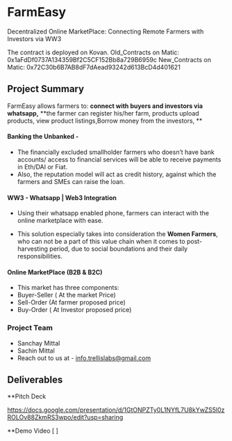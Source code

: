 # FarmEasy
Decentralized Online MarketPlace: Connecting Remote Farmers with Investors via WW3 

The contract is deployed on Kovan.
Old_Contracts on Matic: 0x1aFdDf0737A134359Bf2C5CF152Bb8a729B6959c
New_Contracts on Matic: 0x72C30b6B7AB8dF7dAead93242d613BcD4d401621

## Project Summary

FarmEasy allows farmers to: 
**connect with buyers and investors via whatsapp,**
**the farmer can register his/her farm, products upload products, view product listings,Borrow money from the investors, **

#### Banking the Unbanked - 

* The financially excluded smallholder farmers who doesn’t have bank accounts/ access to financial services will be able to receive payments in Eth/DAI or Fiat. 
* Also, the reputation model will act as credit history, against which the farmers and SMEs can raise the loan. 

####  WW3 - Whatsapp | Web3 Integration 

* Using their whatsapp enabled phone, farmers can interact with the online marketplace with ease.

* This solution especially takes into consideration the **Women Farmers**, who can not be a part of this value chain when it comes to post-harvesting period, due to social boundations and their daily responsibilities.

#### Online MarketPlace (B2B & B2C) 

* This market has three components: 
* Buyer-Seller ( At the market Price)
* Sell-Order (At farmer proposed price)
* Buy-Order ( At Investor proposed price)

### Project Team 

* Sanchay Mittal 
* Sachin Mittal 
* Reach out to us at - info.trellislabs@gmail.com

## Deliverables

**Pitch Deck

https://docs.google.com/presentation/d/1GtONPZTy0L1NYfL7U8kYwZS5l0zROLOv88ZkmRS3wpo/edit?usp=sharing

**Demo Video
[ ]



